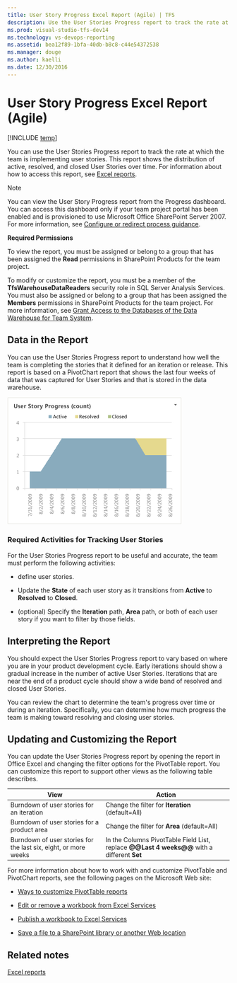 ```yaml
---
title: User Story Progress Excel Report (Agile) | TFS
description: Use the User Stories Progress report to track the rate at which the team is implementing user stories.
ms.prod: visual-studio-tfs-dev14
ms.technology: vs-devops-reporting
ms.assetid: bea12f89-1bfa-40db-b8c8-c44e54372538
ms.manager: douge
ms.author: kaelli
ms.date: 12/30/2016
---
```

# User Story Progress Excel Report (Agile)
[!INCLUDE [temp](../_shared/tfs-report-platform-version.md)]

You can use the User Stories Progress report to track the rate at which the team is implementing user stories. This report shows the distribution of active, resolved, and closed User Stories over time. For information about how to access this report, see [Excel reports](excel-reports.md).  
  
> [!NOTE]
>  You can view the User Story Progress report from the Progress dashboard. You can access this dashboard only if your team project portal has been enabled and is provisioned to use Microsoft Office SharePoint Server 2007. For more information, see [Configure or redirect process guidance](../sharepoint-dashboards/configure-or-redirect-process-guidance.md).  
  
 **Required Permissions**  
  
 To view the report, you must be assigned or belong to a group that has been assigned the **Read** permissions in SharePoint Products for the team project.  
  
 To modify or customize the report, you must be a member of the **TfsWarehouseDataReaders** security role in SQL Server Analysis Services. You must also be assigned or belong to a group that has been assigned the **Members** permissions in SharePoint Products for the team project. For more information, see [Grant Access to the Databases of the Data Warehouse for Team System](../admin/grant-permissions-to-reports.md).  
  
##  <a name="Data"></a> Data in the Report  
 You can use the User Stories Progress report to understand how well the team is completing the stories that it defined for an iteration or release. This report is based on a PivotChart report that shows the last four weeks of data that was captured for User Stories and that is stored in the data warehouse.  
  
 ![Example User Stories report](_img/procguid_excelreport.png "ProcGuid_ExcelReport")  
  
### Required Activities for Tracking User Stories  
 For the User Stories Progress report to be useful and accurate, the team must perform the following activities:  
  
-   define user stories.  
  
-   Update the **State** of each user story as it transitions from **Active** to **Resolved** to **Closed**.  
  
-   (optional) Specify the **Iteration** path, **Area** path, or both of each user story if you want to filter by those fields.  
  
##  <a name="Interpreting"></a> Interpreting the Report  
 You should expect the User Stories Progress report to vary based on where you are in your product development cycle. Early iterations should show a gradual increase in the number of active User Stories. Iterations that are near the end of a product cycle should show a wide band of resolved and closed User Stories.  
  
 You can review the chart to determine the team's progress over time or during an iteration. Specifically, you can determine how much progress the team is making  toward resolving and closing user stories.  
  
##  <a name="Updating"></a> Updating and Customizing the Report  
 You can update the User Stories Progress report by opening the report in Office Excel and changing the filter options for the PivotTable report. You can customize this report to support other views as the following table describes.  
  
|View|Action|  
|----------|------------|  
|Burndown of user stories for an iteration|Change the filter for **Iteration** (default=All)|  
|Burndown of user stories for a product area|Change the filter for **Area** (default=All)|  
|Burndown of user stories for the last six, eight, or more weeks|In the Columns PivotTable Field List, replace **@@Last 4 weeks@@** with a different **Set**|  
  
 For more information about how to work with and customize PivotTable and PivotChart reports, see the following pages on the Microsoft Web site:  
  
-   [Ways to customize PivotTable reports](http://go.microsoft.com/fwlink/?LinkId=165722)  
  
-   [Edit or remove a workbook from Excel Services](http://go.microsoft.com/fwlink/?LinkId=165723)  
  
-   [Publish a workbook to Excel Services](http://go.microsoft.com/fwlink/?LinkId=165724)  
  
-   [Save a file to a SharePoint library or another Web location](http://go.microsoft.com/fwlink/?LinkId=165725)  
  
## Related notes
 [Excel reports](excel-reports.md)
